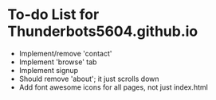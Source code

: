 # To-do List for Thunderbots5604.github.io

* Implement/remove 'contact'
* Implement 'browse' tab 
* Implement signup
* Should remove 'about'; it just scrolls down
* Add font awesome icons for all pages, not just index.html


